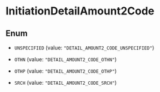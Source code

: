 

# InitiationDetailAmount2Code

## Enum


* `UNSPECIFIED` (value: `"DETAIL_AMOUNT2_CODE_UNSPECIFIED"`)

* `OTHN` (value: `"DETAIL_AMOUNT2_CODE_OTHN"`)

* `OTHP` (value: `"DETAIL_AMOUNT2_CODE_OTHP"`)

* `SRCH` (value: `"DETAIL_AMOUNT2_CODE_SRCH"`)



